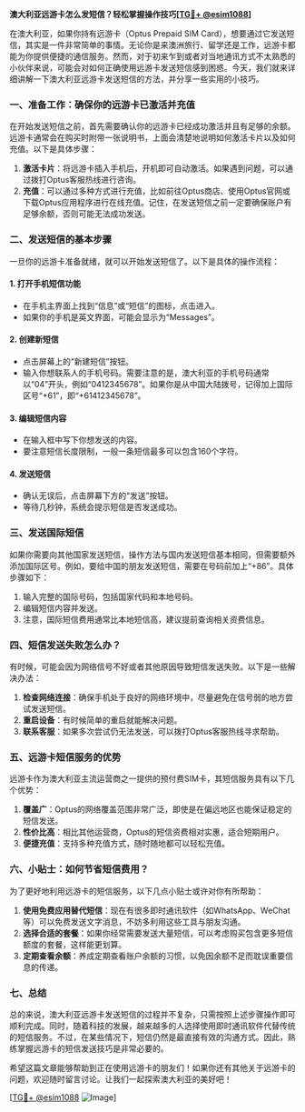 **澳大利亚远游卡怎么发短信？轻松掌握操作技巧[[TG💪+ @esim1088](https://t.me/s/esim1088)]**

在澳大利亚，如果你持有远游卡（Optus Prepaid SIM Card），想要通过它发送短信，其实是一件非常简单的事情。无论你是来澳洲旅行、留学还是工作，远游卡都能为你提供便捷的通信服务。然而，对于初来乍到或者对当地通讯方式不太熟悉的小伙伴来说，可能会对如何正确使用远游卡发送短信感到困惑。今天，我们就来详细讲解一下澳大利亚远游卡发送短信的方法，并分享一些实用的小技巧。

### **一、准备工作：确保你的远游卡已激活并充值**

在开始发送短信之前，首先需要确认你的远游卡已经成功激活并且有足够的余额。远游卡通常会在购买时附带一张说明书，上面会清楚地说明如何激活卡片以及如何充值。以下是具体步骤：

1. **激活卡片**：将远游卡插入手机后，开机即可自动激活。如果遇到问题，可以通过拨打Optus客服热线进行咨询。
2. **充值**：可以通过多种方式进行充值，比如前往Optus商店、使用Optus官网或下载Optus应用程序进行在线充值。记住，在发送短信之前一定要确保账户有足够余额，否则可能无法成功发送。

### **二、发送短信的基本步骤**

一旦你的远游卡准备就绪，就可以开始发送短信了。以下是具体的操作流程：

#### **1. 打开手机短信功能**
   - 在手机主界面上找到“信息”或“短信”的图标，点击进入。
   - 如果你的手机是英文界面，可能会显示为“Messages”。

#### **2. 创建新短信**
   - 点击屏幕上的“新建短信”按钮。
   - 输入你想联系人的手机号码。需要注意的是，澳大利亚的手机号码通常以“04”开头，例如“0412345678”。如果你是从中国大陆拨号，记得加上国际区号“+61”，即“+61412345678”。

#### **3. 编辑短信内容**
   - 在输入框中写下你想发送的内容。
   - 要注意短信长度限制，一般一条短信最多可以包含160个字符。

#### **4. 发送短信**
   - 确认无误后，点击屏幕下方的“发送”按钮。
   - 等待几秒钟，系统会提示短信是否发送成功。

### **三、发送国际短信**

如果你需要向其他国家发送短信，操作方法与国内发送短信基本相同，但需要额外添加国际区号。例如，要给中国的朋友发送短信，需要在号码前加上“+86”。具体步骤如下：

1. 输入完整的国际号码，包括国家代码和本地号码。
2. 编辑短信内容并发送。
3. 注意，国际短信费用通常比本地短信高，建议提前查询相关资费信息。

### **四、短信发送失败怎么办？**

有时候，可能会因为网络信号不好或者其他原因导致短信发送失败。以下是一些解决办法：

1. **检查网络连接**：确保手机处于良好的网络环境中，尽量避免在信号弱的地方尝试发送短信。
2. **重启设备**：有时候简单的重启就能解决问题。
3. **联系客服**：如果多次尝试仍无法发送，可以拨打Optus客服热线寻求帮助。

### **五、远游卡短信服务的优势**

远游卡作为澳大利亚主流运营商之一提供的预付费SIM卡，其短信服务具有以下几个优势：

1. **覆盖广**：Optus的网络覆盖范围非常广泛，即使是在偏远地区也能保证稳定的短信发送。
2. **性价比高**：相比其他运营商，Optus的短信资费相对实惠，适合短期用户。
3. **便捷充值**：支持多种充值方式，随时随地都可以轻松充值。

### **六、小贴士：如何节省短信费用？**

为了更好地利用远游卡的短信服务，以下几点小贴士或许对你有所帮助：

1. **使用免费应用替代短信**：现在有很多即时通讯软件（如WhatsApp、WeChat等）可以免费发送文字消息，不妨多利用这些工具与朋友沟通。
2. **选择合适的套餐**：如果你经常需要发送大量短信，可以考虑购买包含更多短信额度的套餐，这样能更划算。
3. **定期查看余额**：养成定期查看账户余额的习惯，以免因余额不足而耽误重要信息的传递。

### **七、总结**

总的来说，澳大利亚远游卡发送短信的过程并不复杂，只需按照上述步骤操作即可顺利完成。同时，随着科技的发展，越来越多的人选择使用即时通讯软件代替传统的短信服务。不过，在某些情况下，短信仍然是最直接有效的沟通方式。因此，熟练掌握远游卡的短信发送技巧是非常必要的。

希望这篇文章能够帮助到正在使用远游卡的朋友们！如果你还有其他关于远游卡的问题，欢迎随时留言讨论。让我们一起探索澳大利亚的美好吧！

[[TG💪+ @esim1088](https://t.me/s/esim1088) ![Image](https://i.postimg.cc/4NQfJmqS/Snipaste-2025-05-13-00-14-12.png)]